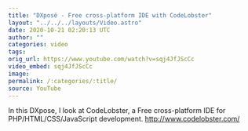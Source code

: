 ```yaml
---
title: "DXposé - Free cross-platform IDE with CodeLobster"
layout: "../../../layouts/Video.astro"
date: 2020-10-21 02:20:13 UTC
author: ""
categories: video
tags: 
orig_url: https://www.youtube.com/watch?v=sqj4JfJScCc
video_embed: sqj4JfJScCc
image:
permalink: /:categories/:title/
source: YouTube
---
```

In this DXpose, I look at CodeLobster, a Free cross-platform IDE for PHP/HTML/CSS/JavaScript development. http://www.codelobster.com/